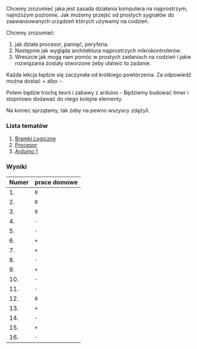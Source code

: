 Chcemy zrozumieć jaka jest zasada działania komputera na najprostrzym, najniższym
poziomie. Jak możemy przejść od prostych sygnałów do zaawansowanych urządzeń których
używamy na codzień.

Chcemy zrozumieć:

1. jak działa procesor, pamięć, peryferia.
2. Następnie jak wygląda architektura najprostrzych mikrokontrolerów.
3. Wreszcie jak mogą nam pomóc w prostych zadaniach na codzień i jakie rozwiązania
   zostały stworzone żeby ułatwić to zadanie.

Każda lekcja będzie się zaczynała od krótkiego powtórzenia. Za odpowiedź można dostać +
albo -.

Potem będzie trochę teorii i zabawy z arduino - Będziemy budować timer i stopniowo
dodawać do niego kolejne elementy.

Na koniec sprzątamy, tak żeby na pewno wszyscy zdążyli.

### Lista tematów

1. [Bramki Logiczne](/temat1.md)
2. [Procesor](/temat2.md)
3. [Arduino 1](/temat3.md)

### Wyniki

| Numer                              | prace domowe    |
|------------------------------------|-----------------|
| 1. <!-- Borys Czajkowski-->        |       `0`       |
| 2. <!-- Karolina Gąbka-->          |       `0`       |
| 3. <!-- Tomasz Gębarski-->         |       `0`       |
| 4. <!-- Robert Jankowski-->        |       `-`       |
| 5. <!-- Piotr Ługowski-->          |       `-`       |
| 6. <!-- Michał Mackiewicz-->       |       `+`       |
| 7. <!-- Błażej Majchrzak-->        |       `+`       |
| 8. <!-- Julia Marszałek-Filipek--> |       `-`       |
| 9. <!-- Jan Mazurkiewicz-->        |       `+`       |
| 10. <!-- Lena Olejnik-->           |       `-`       |
| 11. <!-- Irena Pietrzak-->         |       `-`       |
| 12. <!-- Karolina Radziejewska-->  |       `0`       |
| 13. <!-- Piotr Rybiec-->           |       `+`       |
| 14. <!-- Aleksander Szczotka-->    |       `-`       |
| 15. <!-- Stanisław Szyszkowski-->  |       `+`       |
| 16. <!-- Leon Tarchalski-->        |       `-`       |
